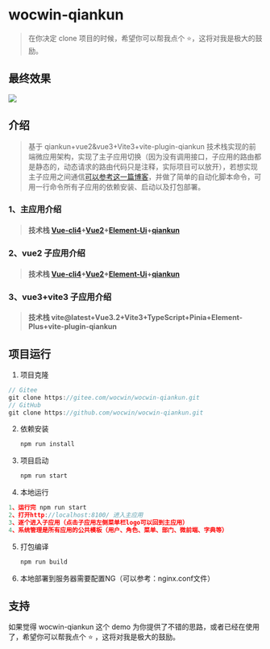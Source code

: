 # wocwin-qiankun

> 在你决定 clone 项目的时候，希望你可以帮我点个 ⭐，这将对我是极大的鼓励。

## 最终效果

<img src="./public/qiankun_demo.gif">

## 介绍

> 基于 qiankun+vue2&vue3+Vite3+vite-plugin-qiankun 技术栈实现的前端微应用架构，实现了主子应用切换（因为没有调用接口，子应用的路由都是静态的，动态请求的路由代码只是注释，实际项目可以放开），若想实现主子应用之间通信[可以参考这一篇博客](https://blog.csdn.net/cwin8951/article/details/128498395)，并做了简单的自动化脚本命令，可用一行命令所有子应用的依赖安装、启动以及打包部署。

### 1、主应用介绍

> #### 技术栈 [Vue-cli4](https://cli.vuejs.org/zh/)+[Vue2](https://v2.cn.vuejs.org/)+[Element-Ui](http://element.eleme.io/#/zh-CN)+[qiankun](https://qiankun.umijs.org/zh)

### 2、vue2 子应用介绍

> #### 技术栈 [Vue-cli4](https://cli.vuejs.org/zh/)+[Vue2](https://v2.cn.vuejs.org/)+[Element-Ui](http://element.eleme.io/#/zh-CN)+[qiankun](https://qiankun.umijs.org/zh)

### 3、vue3+vite3 子应用介绍

> #### 技术栈 vite@latest+Vue3.2+Vite3+TypeScript+Pinia+Element-Plus+vite-plugin-qiankun

## 项目运行

1. 项目克隆

  ```js
  // Gitee
  git clone https://gitee.com/wocwin/wocwin-qiankun.git
  // GitHub
  git clone https://github.com/wocwin/wocwin-qiankun.git
  ```

2. 依赖安装

   ```bash
   npm run install
   ```

3. 项目启动

   ```bash
   npm run start
   ```

4. 本地运行
 ```js
 1、运行完 npm run start
 2、打开http://localhost:8100/ 进入主应用
 3、逐个进入子应用（点击子应用左侧菜单栏logo可以回到主应用）
 4、系统管理是所有应用的公共模板（用户、角色、菜单、部门、微前端、字典等）
 ```
5. 打包编译
   ```bash
   npm run build
   ```
6. 本地部署到服务器需要配置NG（可以参考：nginx.conf文件）

## 支持

如果觉得 wocwin-qiankun 这个 demo 为你提供了不错的思路，或者已经在使用了，希望你可以帮我点个 ⭐ ，这将对我是极大的鼓励。

